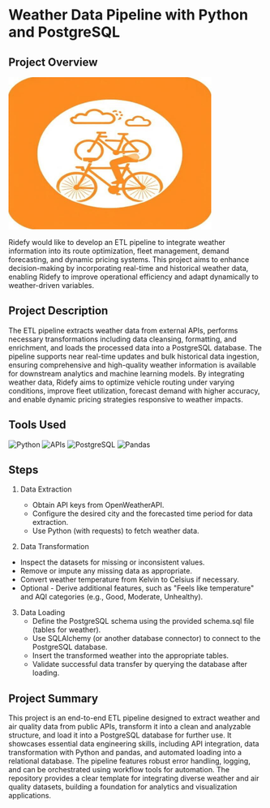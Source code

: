 # Weather Data Pipeline with Python and PostgreSQL

## Project Overview
<img width="400" height="300" alt="image" src="https://github.com/dsmlai2025/Data_Engineering/blob/main/WeatherDataPipeline/RideShareWeather.jpg" />

Ridefy would like to develop an ETL pipeline to integrate weather information into its route optimization, fleet management, demand forecasting, and dynamic pricing systems. 
This project aims to enhance decision-making by incorporating real-time and historical weather data, enabling Ridefy to improve operational efficiency 
and adapt dynamically to weather-driven variables.

## Project Description

The ETL pipeline extracts weather data from external APIs, performs necessary transformations including data cleansing, formatting, and enrichment, 
and loads the processed data into a PostgreSQL database. The pipeline supports near real-time updates and bulk historical data ingestion, ensuring comprehensive 
and high-quality weather information is available for downstream analytics and machine learning models. 
By integrating weather data, Ridefy aims to optimize vehicle routing under varying conditions, improve fleet utilization, 
forecast demand with higher accuracy, and enable dynamic pricing strategies responsive to weather impacts.

## Tools Used
![Python](https://img.shields.io/badge/python-3670A0?style=for-the-badge&logo=python&logoColor=ffdd54)
![APIs](https://img.shields.io/badge/APIs-005571?style=for-the-badge&logo=fastapi&logoColor=white)
![PostgreSQL](https://img.shields.io/badge/PostgreSQL-316192?style=for-the-badge&logo=postgresql&logoColor=white)
![Pandas](https://img.shields.io/badge/-Pandas-333333?style=for-the-badge&logo=pandas)

## Steps
1. Data Extraction
   * Obtain API keys from OpenWeatherAPI.
   * Configure the desired city and the forecasted time period for data extraction.
   * Use Python (with requests) to fetch weather data.

2. Data Transformation
  * Inspect the datasets for missing or inconsistent values.
  * Remove or impute any missing data as appropriate.
  * Convert weather temperature from Kelvin to Celsius if necessary.
  * Optional - Derive additional features, such as "Feels like temperature" and AQI categories (e.g., Good, Moderate, Unhealthy).

3. Data Loading
   * Define the PostgreSQL schema using the provided schema.sql file (tables for weather).
   * Use SQLAlchemy (or another database connector) to connect to the PostgreSQL database.
   * Insert the transformed weather into the appropriate tables.
   * Validate successful data transfer by querying the database after loading.

## Project Summary
This project is an end-to-end ETL pipeline designed to extract weather and air quality data from public APIs, transform it into a clean and analyzable structure, 
and load it into a PostgreSQL database for further use. 
It showcases essential data engineering skills, including API integration, data transformation with Python and pandas, and automated loading into a relational database. 
The pipeline features robust error handling, logging, and can be orchestrated using workflow tools for automation. 
The repository provides a clear template for integrating diverse weather and air quality datasets, building a foundation for analytics and visualization applications.
